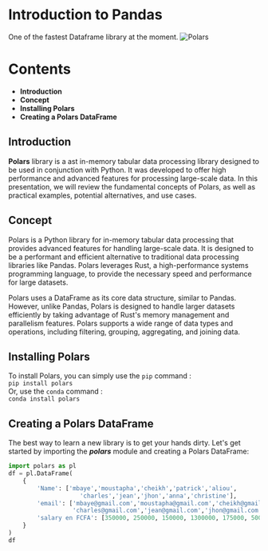 # **Introduction to Pandas**
 One of the fastest Dataframe library at the moment.
![Polars](https://static.xomnia.com/2021/05/Polars_.png "Polars")
# **Contents**
- **Introduction**
- **Concept**
- **Installing Polars**
- **Creating a Polars DataFrame**
## **Introduction**
**Polars** library is a ast in-memory tabular data processing library designed to be used in conjunction with Python. It was developed to offer high performance and advanced features for processing large-scale data. In this presentation, we will review the fundamental concepts of Polars, as well as practical examples, potential alternatives, and use cases.
## **Concept**
Polars is a Python library for in-memory tabular data processing that provides advanced features for handling large-scale data. It is designed to be a performant and efficient alternative to traditional data processing libraries like Pandas. Polars leverages Rust, a high-performance systems programming language, to provide the necessary speed and performance for large datasets.

Polars uses a DataFrame as its core data structure, similar to Pandas. However, unlike Pandas, Polars is designed to handle larger datasets efficiently by taking advantage of Rust's memory management and parallelism features. Polars supports a wide range of data types and operations, including filtering, grouping, aggregating, and joining data.
## **Installing Polars**
To install Polars, you can simply use the `pip` command :  
`pip install polars`  
Or, use the `conda` command :  
`conda install polars`  
## **Creating a Polars DataFrame**
The best way to learn a new library is to get your hands dirty. Let's get started by importing the ***polars*** module and creating a Polars DataFrame:  
```python
import polars as pl
df = pl.DataFrame(
    {
        'Name': ['mbaye','moustapha','cheikh','patrick','aliou',
                    'charles','jean','jhon','anna','christine'],
        'email': ['mbaye@gmail.com','moustapha@gmail.com','cheikh@gmail.com', 'patrick@gmail.com','aliou@gmail.com',     
                  'charles@gmail.com','jean@gmail.com','jhon@gmail.com','anna@gmail.com','christine@gmail.com'],
        'salary en FCFA': [350000, 250000, 150000, 1300000, 175000, 500000, 900000, 850000, 175000, 235000]
    }
)
df  
```






